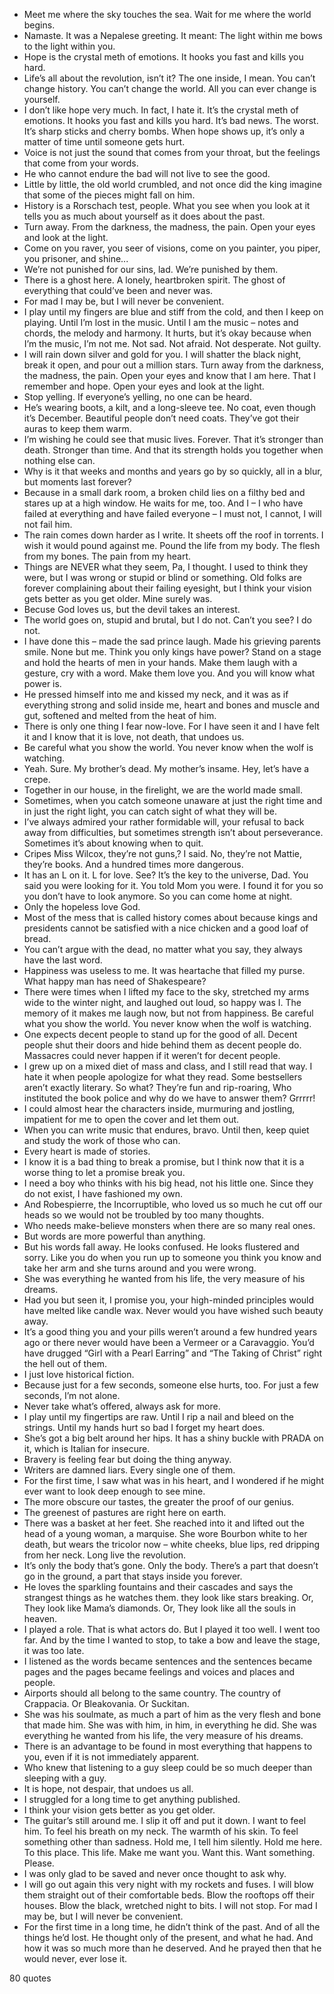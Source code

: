  - Meet me where the sky touches the sea. Wait for me where the world begins.
 - Namaste. It was a Nepalese greeting. It meant: The light within me bows to the light within you.
 - Hope is the crystal meth of emotions. It hooks you fast and kills you hard.
 - Life’s all about the revolution, isn’t it? The one inside, I mean. You can’t change history. You can’t change the world. All you can ever change is yourself.
 - I don’t like hope very much. In fact, I hate it. It’s the crystal meth of emotions. It hooks you fast and kills you hard. It’s bad news. The worst. It’s sharp sticks and cherry bombs. When hope shows up, it’s only a matter of time until someone gets hurt.
 - Voice is not just the sound that comes from your throat, but the feelings that come from your words.
 - He who cannot endure the bad will not live to see the good.
 - Little by little, the old world crumbled, and not once did the king imagine that some of the pieces might fall on him.
 - History is a Rorschach test, people. What you see when you look at it tells you as much about yourself as it does about the past.
 - Turn away. From the darkness, the madness, the pain. Open your eyes and look at the light.
 - Come on you raver, you seer of visions, come on you painter, you piper, you prisoner, and shine...
 - We’re not punished for our sins, lad. We’re punished by them.
 - There is a ghost here. A lonely, heartbroken spirit. The ghost of everything that could’ve been and never was.
 - For mad I may be, but I will never be convenient.
 - I play until my fingers are blue and stiff from the cold, and then I keep on playing. Until I’m lost in the music. Until I am the music – notes and chords, the melody and harmony. It hurts, but it’s okay because when I’m the music, I’m not me. Not sad. Not afraid. Not desperate. Not guilty.
 - I will rain down silver and gold for you. I will shatter the black night, break it open, and pour out a million stars. Turn away from the darkness, the madness, the pain. Open your eyes and know that I am here. That I remember and hope. Open your eyes and look at the light.
 - Stop yelling. If everyone’s yelling, no one can be heard.
 - He’s wearing boots, a kilt, and a long-sleeve tee. No coat, even though it’s December. Beautiful people don’t need coats. They’ve got their auras to keep them warm.
 - I’m wishing he could see that music lives. Forever. That it’s stronger than death. Stronger than time. And that its strength holds you together when nothing else can.
 - Why is it that weeks and months and years go by so quickly, all in a blur, but moments last forever?
 - Because in a small dark room, a broken child lies on a filthy bed and stares up at a high window. He waits for me, too. And I – I who have failed at everything and have failed everyone – I must not, I cannot, I will not fail him.
 - The rain comes down harder as I write. It sheets off the roof in torrents. I wish it would pound against me. Pound the life from my body. The flesh from my bones. The pain from my heart.
 - Things are NEVER what they seem, Pa, I thought. I used to think they were, but I was wrong or stupid or blind or something. Old folks are forever complaining about their failing eyesight, but I think your vision gets better as you get older. Mine surely was.
 - Becuse God loves us, but the devil takes an interest.
 - The world goes on, stupid and brutal, but I do not. Can’t you see? I do not.
 - I have done this – made the sad prince laugh. Made his grieving parents smile. None but me. Think you only kings have power? Stand on a stage and hold the hearts of men in your hands. Make them laugh with a gesture, cry with a word. Make them love you. And you will know what power is.
 - He pressed himself into me and kissed my neck, and it was as if everything strong and solid inside me, heart and bones and muscle and gut, softened and melted from the heat of him.
 - There is only one thing I fear now-love. For I have seen it and I have felt it and I know that it is love, not death, that undoes us.
 - Be careful what you show the world. You never know when the wolf is watching.
 - Yeah. Sure. My brother’s dead. My mother’s insame. Hey, let’s have a crepe.
 - Together in our house, in the firelight, we are the world made small.
 - Sometimes, when you catch someone unaware at just the right time and in just the right light, you can catch sight of what they will be.
 - I’ve always admired your rather formidable will, your refusal to back away from difficulties, but sometimes strength isn’t about perseverance. Sometimes it’s about knowing when to quit.
 - Cripes Miss Wilcox, they’re not guns,? I said. No, they’re not Mattie, they’re books. And a hundred times more dangerous.
 - It has an L on it. L for love. See? It’s the key to the universe, Dad. You said you were looking for it. You told Mom you were. I found it for you so you don’t have to look anymore. So you can come home at night.
 - Only the hopeless love God.
 - Most of the mess that is called history comes about because kings and presidents cannot be satisfied with a nice chicken and a good loaf of bread.
 - You can’t argue with the dead, no matter what you say, they always have the last word.
 - Happiness was useless to me. It was heartache that filled my purse. What happy man has need of Shakespeare?
 - There were times when I lifted my face to the sky, stretched my arms wide to the winter night, and laughed out loud, so happy was I. The memory of it makes me laugh now, but not from happiness. Be careful what you show the world. You never know when the wolf is watching.
 - One expects decent people to stand up for the good of all. Decent people shut their doors and hide behind them as decent people do. Massacres could never happen if it weren’t for decent people.
 - I grew up on a mixed diet of mass and class, and I still read that way. I hate it when people apologize for what they read. Some bestsellers aren’t exactly literary. So what? They’re fun and rip-roaring, Who instituted the book police and why do we have to answer them? Grrrrr!
 - I could almost hear the characters inside, murmuring and jostling, impatient for me to open the cover and let them out.
 - When you can write music that endures, bravo. Until then, keep quiet and study the work of those who can.
 - Every heart is made of stories.
 - I know it is a bad thing to break a promise, but I think now that it is a worse thing to let a promise break you.
 - I need a boy who thinks with his big head, not his little one. Since they do not exist, I have fashioned my own.
 - And Robespierre, the Incorruptible, who loved us so much he cut off our heads so we would not be troubled by too many thoughts.
 - Who needs make-believe monsters when there are so many real ones.
 - But words are more powerful than anything.
 - But his words fall away. He looks confused. He looks flustered and sorry. Like you do when you run up to someone you think you know and take her arm and she turns around and you were wrong.
 - She was everything he wanted from his life, the very measure of his dreams.
 - Had you but seen it, I promise you, your high-minded principles would have melted like candle wax. Never would you have wished such beauty away.
 - It’s a good thing you and your pills weren’t around a few hundred years ago or there never would have been a Vermeer or a Caravaggio. You’d have drugged “Girl with a Pearl Earring” and “The Taking of Christ” right the hell out of them.
 - I just love historical fiction.
 - Because just for a few seconds, someone else hurts, too. For just a few seconds, I’m not alone.
 - Never take what’s offered, always ask for more.
 - I play until my fingertips are raw. Until I rip a nail and bleed on the strings. Until my hands hurt so bad I forget my heart does.
 - She’s got a big belt around her hips. It has a shiny buckle with PRADA on it, which is Italian for insecure.
 - Bravery is feeling fear but doing the thing anyway.
 - Writers are damned liars. Every single one of them.
 - For the first time, I saw what was in his heart, and I wondered if he might ever want to look deep enough to see mine.
 - The more obscure our tastes, the greater the proof of our genius.
 - The greenest of pastures are right here on earth.
 - There was a basket at her feet. She reached into it and lifted out the head of a young woman, a marquise. She wore Bourbon white to her death, but wears the tricolor now – white cheeks, blue lips, red dripping from her neck. Long live the revolution.
 - It’s only the body that’s gone. Only the body. There’s a part that doesn’t go in the ground, a part that stays inside you forever.
 - He loves the sparkling fountains and their cascades and says the strangest things as he watches them. they look like stars breaking. Or, They look like Mama’s diamonds. Or, They look like all the souls in heaven.
 - I played a role. That is what actors do. But I played it too well. I went too far. And by the time I wanted to stop, to take a bow and leave the stage, it was too late.
 - I listened as the words became sentences and the sentences became pages and the pages became feelings and voices and places and people.
 - Airports should all belong to the same country. The country of Crappacia. Or Bleakovania. Or Suckitan.
 - She was his soulmate, as much a part of him as the very flesh and bone that made him. She was with him, in him, in everything he did. She was everything he wanted from his life, the very measure of his dreams.
 - There is an advantage to be found in most everything that happens to you, even if it is not immediately apparent.
 - Who knew that listening to a guy sleep could be so much deeper than sleeping with a guy.
 - It is hope, not despair, that undoes us all.
 - I struggled for a long time to get anything published.
 - I think your vision gets better as you get older.
 - The guitar’s still around me. I slip it off and put it down. I want to feel him. To feel his breath on my neck. The warmth of his skin. To feel something other than sadness. Hold me, I tell him silently. Hold me here. To this place. This life. Make me want you. Want this. Want something. Please.
 - I was only glad to be saved and never once thought to ask why.
 - I will go out again this very night with my rockets and fuses. I will blow them straight out of their comfortable beds. Blow the rooftops off their houses. Blow the black, wretched night to bits. I will not stop. For mad I may be, but I will never be convenient.
 - For the first time in a long time, he didn’t think of the past. And of all the things he’d lost. He thought only of the present, and what he had. And how it was so much more than he deserved. And he prayed then that he would never, ever lose it.

80 quotes